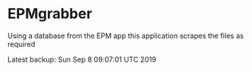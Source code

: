 # EPMgrabber
Using a database from the EPM app this application scrapes the files as required


Latest backup: Sun Sep 8 09:07:01 UTC 2019
